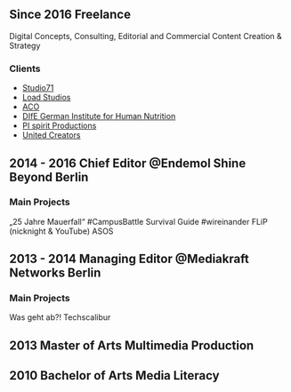 ## Since 2016 Freelance

Digital Concepts, Consulting, Editorial and Commercial Content Creation & Strategy

### Clients

* [Studio71](https://www.studio71.com)
* [Load Studios](http://loadstudios.com/)
* [ACO](http://www.aco-tiefbau.de/home/)
* [DIfE German Institute for Human Nutrition](http://www.dife.de/)
* [PI spirit Productions](http://www.pi-spirit.de/)
* [United Creators](http://unitedcreators.net/)

## 2014 - 2016 Chief Editor @Endemol Shine Beyond Berlin

### Main Projects

„25 Jahre Mauerfall“
#CampusBattle
Survival Guide
#wireinander
FLiP (nicknight & YouTube)
ASOS

## 2013 - 2014 Managing Editor @Mediakraft Networks Berlin

### Main Projects

Was geht ab?!
Techscalibur

## 2013 Master of Arts Multimedia Production

## 2010 Bachelor of Arts Media Literacy
